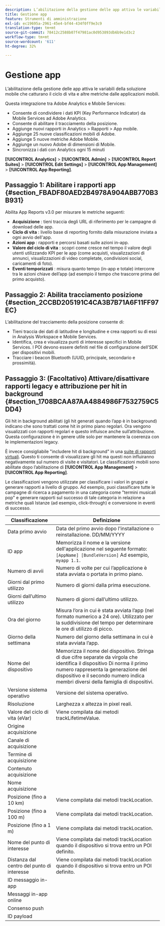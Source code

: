 ```yaml
---
description: L’abilitazione della gestione delle app attiva le variabili della soluzione mobile che catturano il ciclo di vita e altre metriche dalle applicazioni mobili.
title: Gestione app
feature: Strumenti di amministrazione
exl-id: ec19695a-2961-45e4-bf44-434f0ff9e3c9
translation-type: tm+mt
source-git-commit: 78412c2588b07f47981ac0d953893db6b9e1d3c2
workflow-type: tm+mt
source-wordcount: '611'
ht-degree: 32%

---
```


# Gestione app

L’abilitazione della gestione delle app attiva le variabili della soluzione mobile che catturano il ciclo di vita e altre metriche dalle applicazioni mobili.

Questa integrazione tra Adobe Analytics e Mobile Services:

* Consente di condividere i dati KPI (Key Performance Indicator) da Mobile Services ad Adobe Analytics.
* Consente di abilitare il tracciamento della posizione.
* Aggiunge nuovi rapporti in Analytics > Rapporti > App mobile.
* Aggiunge 25 nuove classificazioni mobili di Adobe.
* Aggiunge 5 nuove metriche Adobe Mobile.
* Aggiunge un nuovo Adobe di dimensioni di Mobile.
* Sincronizza i dati con Analytics ogni 15 minuti

**[!UICONTROL Analytics]** > **[!UICONTROL Admin]** > **[!UICONTROL Report Suites]** > **[!UICONTROL Edit Settings]** > **[!UICONTROL App Management]** > **[!UICONTROL App Reporting]**.

## Passaggio 1: Abilitare i rapporti app {#section_FBADF80AED2B4978A904ABB770B3B931}

Abilita App Reports v3.0 per misurare le metriche seguenti:

* **Acquisizione** : tieni traccia degli URL di riferimento per le campagne di download delle app.
* **Ciclo di vita** : livello base di reporting fornito dalla misurazione inviata a ogni avvio dell&#39;app.
* **Azioni app** : rapporti e percorsi basati sulle azioni in-app.
* **Valore del ciclo di vita** : scopri come cresce nel tempo il valore degli utenti utilizzando KPI per le app (come acquisti, visualizzazioni di annunci, visualizzazioni di video completate, condivisioni social, caricamenti di foto).
* **Eventi temporizzati** : misura quanto tempo (in-app e totale) intercorre tra le azioni chiave dell’app (ad esempio il tempo che trascorre prima del primo acquisto).

## Passaggio 2: Abilita tracciamento posizione {#section_2CCBD205191C4CA3B7B71A6F11FF97EC}

L’abilitazione del tracciamento della posizione consente di:

* Tieni traccia dei dati di latitudine e longitudine e crea rapporti su di essi in Analysis Workspace e Mobile Services.
* Identifica, crea e visualizza punti di interesse specifici in Mobile Services. I POI devono essere definiti nel file di configurazione dell’SDK per dispositivi mobili.
* Tracciare i beacon Bluetooth (UUID, principale, secondario e prossimità).

## Passaggio 3: (Facoltativo) Attivare/disattivare rapporti legacy e attribuzione per hit in background {#section_1708BCAA87AA4884986F7532759C5DD4}

Gli hit in background abilitati (gli hit generati quando l’app è in background) indicano che sono trattati come hit in primo piano regolari. Ora vengono visualizzati con rapporti regolari e questo influisce anche sull’attribuzione. Questa configurazione è in genere utile solo per mantenere la coerenza con le implementazioni legacy.

È invece consigliabile &quot;includere hit di background&quot; in una [suite di rapporti virtuali](/help/components/vrs/vrs-about.md). Questo ti consente di visualizzare gli hit ma questi non influiranno negativamente sul numero di visite e visitatori.
Le classificazioni mobili sono abilitate dopo l’abilitazione di **[!UICONTROL App Management]** > **[!UICONTROL App Reporting]**.

Le classificazioni vengono utilizzate per classificare i valori in gruppi e generare rapporti a livello di gruppo. Ad esempio, puoi classificare tutte le campagne di ricerca a pagamento in una categoria come &quot;termini musicali pop&quot; e generare rapporti sul successo di tale categoria in relazione a metriche quali Istanze (ad esempio, click-through) e conversione in eventi di successo.

| Classificazione | Definizione |
|--- |--- |
| Data primo avvio | Data del primo avvio dopo l&#39;installazione o reinstallazione.   DD/MM/YYYY |
| ID app | Memorizza il nome e la versione dell&#39;applicazione nel seguente formato:   `[AppName] [BundleVersion]`  Ad esempio, `myapp 1.1.` |
| Numero di avvii | Numero di volte per cui l’applicazione è stata avviata o portata in primo piano. |
| Giorni dal primo utilizzo | Numero di giorni dalla prima esecuzione. |
| Giorni dall’ultimo utilizzo | Numero di giorni dall’ultimo utilizzo. |
| Ora del giorno | Misura l’ora in cui è stata avviata l’app (nel formato numerico a 24 ore). Utilizzato per la suddivisione del tempo per determinare le ore di utilizzo di picco. |
| Giorno della settimana | Numero del giorno della settimana in cui è stata avviata l’app. |
| Nome del dispositivo | Memorizza il nome del dispositivo.  Stringa di due cifre separate da virgola che identifica il dispositivo Di norma il primo numero rappresenta la generazione del dispositivo e il secondo numero indica membri diversi della famiglia di dispositivi. |
| Versione sistema operativo | Versione del sistema operativo. |
| Risoluzione | Larghezza x altezza in pixel reali. |
| Valore del ciclo di vita (eVar) | Viene compilata dai metodi trackLifetimeValue. |
| Origine acquisizione |  |
| Canale di acquisizione |  |
| Termine di acquisizione |  |
| Contenuto acquisizione |  |
| Nome acquisizione |  |
| Posizione (fino a 10 km) | Viene compilata dai metodi trackLocation. |
| Posizione (fino a 100 m) | Viene compilata dai metodi trackLocation. |
| Posizione (fino a 1 m) | Viene compilata dai metodi trackLocation. |
| Nome del punto di interesse | Viene compilata dai metodi trackLocation quando il dispositivo si trova entro un POI definito. |
| Distanza dal centro del punto di interesse | Viene compilata dai metodi trackLocation quando il dispositivo si trova entro un POI definito. |
| ID messaggio in-app |  |
| Messaggi in-app online |  |
| Consenso push |  |
| ID payload |  |
